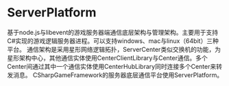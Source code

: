 # ServerPlatform

基于node.js与libevent的游戏服务器端通信底层架构与管理架构。主要用于支持C#实现的游戏逻辑服务器进程。可以支持windows、mac与linux（64bit）三种平台。
通信架构是采用星形网络逻辑拓扑，ServerCenter类似交换机的功能，为星形架构中心，其他通信实体使用CenterClientLibrary与Center通信。多个Center间通过其中一个通信实体使用CenterHubLibrary同时连接多个Center来转发消息。
CSharpGameFramework的服务器底层通信平台使用ServerPlatform。
